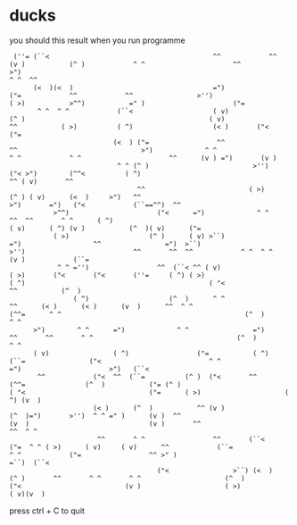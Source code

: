 # ducks

you should this result when you run programme

     (''= (``<                                         ^^            ^^           (v )           (^ )            ^ ^                      ^^                >")                                                                                        ^ ^  ^^ 
          (<  )(<  )                                   =")                  ("=            ^^            ^^                >'')                                    ( >)           >^^)           =" )                      ("=                                         
           ^ ^  ^ ^            (``<                    ( v)                (^ )                                              ( v)                                    ^^           ( >)          ( ^)                    (< )       ("<            ("=                
                              (<  ) ("=                 ^^                 ^^                               >")             ^ ^                                                    ^ ^            ^ ^                      ^^      (v ) =")       (v )                
                               ^ ^ (^ )                          >'')            ("< >")        (^^<          ( ^)                                                                                                                     ^^ ( v)       ^^                
                                    ^^                          ( >)          (^ ) ( v)      (<  )     >")   ^^                                                                                 >")       =")   ("<            (``==^^)  ^^                          
               >^^)                      ("<      =")             ^ ^            ^^  ^^       ^ ^      ( ^)                                                                                      ( v)      ( ^) (v )           (^  )( v)      ("=                     
               ( >)                    (^ )      ( v) >``)                          =")                  ^^                =")  >``)                               >'')                           ^^       ^^  ^^            ^ ^  ^ ^      (v )            (``=     
                ^ ^ ='')                 ^^  (``< ^^ ( v)                         ( >)       ("<       ("<       (''=     ( ^) ( >)                              ( ^)                                              ( "<                     ^^           (^  )     
                    ( ^)                    (^  )      ^ ^                           ^^      (< )      (< )      (v  )      ^^  ^ ^                      (^^=      ^ ^                                              (^  )                                    ^ ^      
          >")        ^ ^      =")             ^ ^                =")                            ^^       ^^       ^ ^                                    (^  )                                                        ^ ^                                              
          ( v)                ( ^)                 ("=           ( ^)                                     (``=                ("<                           ^ ^                                                        =")                      >")   (``<               
           ^^            ("<  ^^  (``=          (^ )  ("<       ^^                 (^^=               (^  )           ("= (^ )                                          ( "<                               ("=      ( >)                     ( ^) (v  )               
                         (< )      (^  )           ^^ (v )                          (^  )=")       >'')  ^ ^ =" )      (v )  ^^                                         (v  )                              (v )       ^^                      ^^  ^ ^                
                          ^^       ^ ^                 ^^       (``<           ("=  ^ ^ ( >)      ( v)     ( v)      ^^            (``=                               ^ ^            ("=                 ^^ >" )                                         =``)  (``<
                                         ("<                >``) (<  )          (^ )       ^^       ^ ^       ^ ^                     (^  )                ("<                          (v )                     ( >)                                        ( v)(v  )

press ctrl + C to quit

